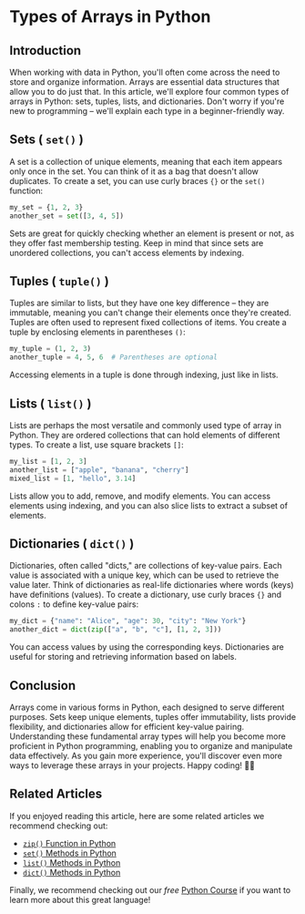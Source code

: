 <doc style="display: none;">
    title: Types of Arrays in Python
    titleID: types-of-arrays-in-python
    description: In this article, you will learn about the types of array in Python. These include Lists, Tuples, and Sets
    type: Blog
    tags: arrays,python,list,tuple,set,sets,tuples,lists,data types,types
    author: Daniel Hamen
    authorID: danielhamen
    date: 2023-08-14
    url: blogs/code/python/data-types/arrays/types-of-arrays-in-python
    category: Code,Python,Data Types
    categorySlug: code,python,data-types
</doc>

# Types of Arrays in Python

## Introduction

When working with data in Python, you'll often come across the need to store and organize information. Arrays are essential data structures that allow you to do just that. In this article, we'll explore four common types of arrays in Python: sets, tuples, lists, and dictionaries. Don't worry if you're new to programming – we'll explain each type in a beginner-friendly way.

## Sets ( `set()` )

A set is a collection of unique elements, meaning that each item appears only once in the set. You can think of it as a bag that doesn't allow duplicates. To create a set, you can use curly braces `{}` or the `set()` function:

```python
my_set = {1, 2, 3}
another_set = set([3, 4, 5])
```

Sets are great for quickly checking whether an element is present or not, as they offer fast membership testing. Keep in mind that since sets are unordered collections, you can't access elements by indexing.

## Tuples ( `tuple()` )

Tuples are similar to lists, but they have one key difference – they are immutable, meaning you can't change their elements once they're created. Tuples are often used to represent fixed collections of items. You create a tuple by enclosing elements in parentheses `()`:

```python
my_tuple = (1, 2, 3)
another_tuple = 4, 5, 6  # Parentheses are optional
```

Accessing elements in a tuple is done through indexing, just like in lists.

## Lists ( `list()` )

Lists are perhaps the most versatile and commonly used type of array in Python. They are ordered collections that can hold elements of different types. To create a list, use square brackets `[]`:

```python
my_list = [1, 2, 3]
another_list = ["apple", "banana", "cherry"]
mixed_list = [1, "hello", 3.14]
```

Lists allow you to add, remove, and modify elements. You can access elements using indexing, and you can also slice lists to extract a subset of elements.

## Dictionaries ( `dict()` )

Dictionaries, often called "dicts," are collections of key-value pairs. Each value is associated with a unique key, which can be used to retrieve the value later. Think of dictionaries as real-life dictionaries where words (keys) have definitions (values). To create a dictionary, use curly braces `{}` and colons `:` to define key-value pairs:

```python
my_dict = {"name": "Alice", "age": 30, "city": "New York"}
another_dict = dict(zip(["a", "b", "c"], [1, 2, 3]))
```

You can access values by using the corresponding keys. Dictionaries are useful for storing and retrieving information based on labels.

## Conclusion

Arrays come in various forms in Python, each designed to serve different purposes. Sets keep unique elements, tuples offer immutability, lists provide flexibility, and dictionaries allow for efficient key-value pairing. Understanding these fundamental array types will help you become more proficient in Python programming, enabling you to organize and manipulate data effectively. As you gain more experience, you'll discover even more ways to leverage these arrays in your projects. Happy coding! 🐍🚀

## Related Articles

If you enjoyed reading this article, here are some related articles we recommend checking out:

- [`zip()` Function in Python]("https://www.hamen.io/docs/blogs/code/python/built-ins/functions/zip/exploring-the-zip-function-in-python/")
- [`set()` Methods in Python]("https://www.hamen.io/...")
- [`list()` Methods in Python]("https://www.hamen.io/...")
- [`dict()` Methods in Python]("https://www.hamen.io/...")

Finally, we recommend checking out our *free* [Python Course]("https://www.hamen.io/...") if you want to learn more about this great language!